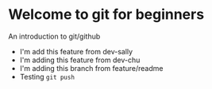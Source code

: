 # Welcome to git for beginners
An introduction to git/github
 - I'm add this feature from dev-sally
 - I'm adding this feature from dev-chu
 - I'm adding this branch from feature/readme
 - Testing `git push`